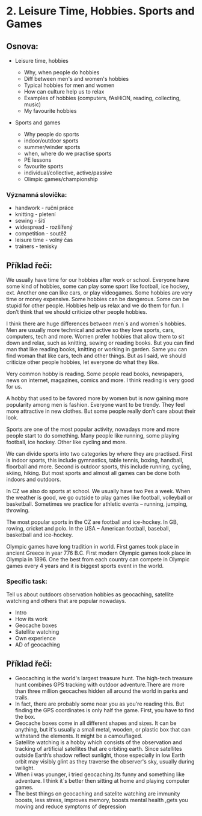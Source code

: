 # 2. Leisure Time, Hobbies. Sports and Games

## Osnova:

* Leisure time, hobbies
  * Why, when people do hobbies
  * Diff between men's and women's hobbies
  * Typical hobbies for men and women
  * How can culture help us to relax
  * Examples of hobbies (computers, fAsHiON, reading, collecting, music)
  * My favourite hobbies
  
* Sports and games
  * Why people do sports
  * indoor/outdoor sports
  * summer/winder sports
  * when, where do we practise sports
  * PE lessons
  * favourite sports
  * individual/collective, active/passive
  * Olimpic games/championship

### Významná slovíčka:
* handwork - ruční práce 
* knitting - pletení 
* sewing - šití 
* widespread - rozšířený
* competition - soutěž 
* leisure time - volný čas 
* trainers - tenisky

## Příklad řeči:
We usually have time for our hobbies after work or school. Everyone have some kind of hobbies, some can play some sport like football, ice hockey, ext. Another one can like cars, or play videogames. Some hobbies are very time or money expensive. Some hobbies can be dangerous. Some can be stupid for other people. Hobbies help us relax and we do them for fun. I don’t think that we should criticize other people hobbies.

I think there are huge differences between men´s and women´s hobbies. Men are usually more technical and active so they love sports, cars, computers, tech and more. Women prefer hobbies that allow them to sit down and relax, such as knitting, sewing or reading books. But you can find man that like reading books, knitting or working in garden. Same you can find woman that like cars, tech and other things. But as I said, we should criticize other people hobbies, let everyone do what they like.

Very common hobby is reading. Some people read books, newspapers, news on internet, magazines, comics and more. I think reading is very good for us.

A hobby that used to be favored more by women but is now gaining more popularity among men is fashion. Everyone want to be trendy. They feel more attractive in new clothes. But some people really don’t care about their look. 

Sports are one of the most popular activity, nowadays more and more people start to do something. Many people like running, some playing football, ice hockey. Other like cycling and more.

We can divide sports into two categories by where they are practised. First is indoor sports, this include gymnastics, table tennis, boxing, handball, floorball and more. Second is outdoor sports, this include running, cycling, skiing, hiking. But most sports and almost all games can be done both indoors and outdoors.

In CZ we also do sports at school. We usually have two Pes a week. When the weather is good, we go outside to play games like football, volleyball or basketball. Sometimes we practice for athletic events – running, jumping, throwing.

The most popular sports in the CZ are football and ice-hockey. In GB, rowing, cricket and polo. In the USA – American football, baseball, basketball and ice-hockey.

Olympic games have long tradition in world. First games took place in ancient Greece in year 776 B.C. First modern Olympic games took place in Olympia in 1896. One the best from each country can compete in Olympic games every 4 years and it is biggest sports event in the world. 
### Specific task:
Tell us about outdoors observation hobbies as geocaching, satellite watching and others that are popular nowadays.

* Intro
* How its work
* Geocache boxes
* Satellite watching
* Own experience
* AD of geocaching

## Příklad řeči:
* Geocaching is the world's largest treasure hunt. The high-tech treasure hunt combines GPS tracking with outdoor adventure.There are more than three million geocaches hidden all around the world in parks and trails. 
* In fact, there are probably some near you as you're reading this. But finding the GPS coordinates is only half the game. First, you have to find the box.
* Geocache boxes come in all different shapes and sizes. It can be anything, but it's usually a small metal, wooden, or plastic box that can withstand the elements. It might be a camouflaged.
* Satellite watching is a hobby which consists of the observation and tracking of artificial satellites that are orbiting earth. Since satellites outside Earth’s shadow reflect sunlight, those especially in low Earth orbit may visibly glint as they traverse the observer's sky, usually during twilight.
* When i was younger, i tried geocaching.Its funny and something like adventure. I think it´s better then sitting at home and playing computer games.
* The best things on geocaching and satelite watching are immunity boosts, less stress, improves memory, boosts mental health ,gets you moving and reduce symptoms of depression
